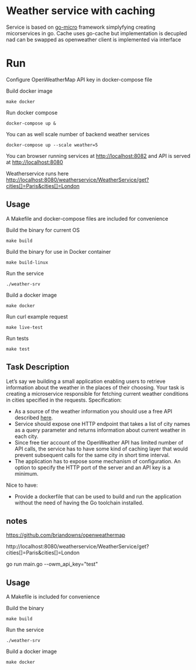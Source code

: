 
# Weather service with caching 

Service is based on [go-micro](https://micro.mu/docs/framework.html) framework simplyfying creating micorservices in go.
Cache uses go-cache but implementation is decupled nad can be swapped as openweather client is implemented via interface

# Run

Configure OpenWeatherMap API key in docker-compose file

Build docker image

```
make docker
```

Run docker compose 

```
docker-compose up &
```

You can as well scale number of backend weather services

```
docker-compose up --scale weather=5
```

You can browser running services at [http://localhost:8082](http://localhost:8082) and API is served at [http://localhost:8080](http://localhost:8080)

Weatherservice runs here [http://localhost:8080/weatherservice/WeatherService/get?cities[]=Paris&cities[]=London](http://localhost:8080/weatherservice/WeatherService/get?cities[]=Paris&cities[]=London)




## Usage

A Makefile and docker-compose files are included for convenience

Build the binary for current OS

```
make build
```
Build the binary for use in Docker container

```
make build-linux
```

Run the service
```
./weather-srv
```

Build a docker image
```
make docker
```

Run curl example request 

```
make live-test
```

Run tests 

```
make test
```


##  Task Description

Let’s say we building a small application enabling users to retrieve information
about the weather in the places of their choosing. Your task is creating a microservice
responsible for fetching current weather conditions in cities specified in the requests.
Specification:
- As a source of the weather information you should use a free API described [here](https://openweathermap.org/current).
- Service should expose one HTTP endpoint that takes a list of city names as a
query parameter and returns information about current weather in each city.
- Since free tier account of the OpenWeather API has limited number of API calls,
the service has to have some kind of caching layer that would prevent
subsequent calls for the same city in short time interval.
- The application has to expose some mechanism of configuration. An option to
specify the HTTP port of the server and an API key is a minimum.

Nice to have:
- Provide a dockerfile that can be used to build and run the application without the
need of having the Go toolchain installed.

## notes

https://github.com/briandowns/openweathermap

http://localhost:8080/weatherservice/WeatherService/get?cities[]=Paris&cities[]=London

go run main.go --owm_api_key="test"

## Usage

A Makefile is included for convenience

Build the binary

```
make build
```

Run the service
```
./weather-srv
```

Build a docker image
```
make docker
```